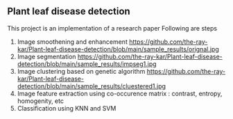 ## Plant leaf disease detection

This project is an implementation of a research paper
Following are steps
1. Image smoothening and enhancement
   https://github.com/the-ray-kar/Plant-leaf-disease-detection/blob/main/sample_results/orignal.jpg
3. Image segmentation 
   https://github.com/the-ray-kar/Plant-leaf-disease-detection/blob/main/sample_results/impseg1.jpg
4. Image clustering based on genetic algorithm
   https://github.com/the-ray-kar/Plant-leaf-disease-detection/blob/main/sample_results/cluestered1.jpg
6. Image feature extraction using co-occurence matrix : contrast, entropy, homogenity, etc
7. Classification using KNN and SVM
